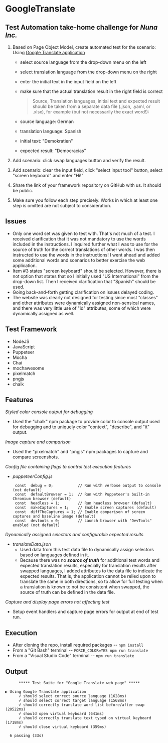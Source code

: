 # GoogleTranslate
## Test Automation take-home challenge for *Nuna Inc.*

1. Based on Page Object Model, create automated test for the scenario: Using [Google Translate application](https://translate.google.com/)
   - select source language from the drop-down menu on the left
   - select translation language from the drop-down menu on the right
   - enter the initial text in the input field on the left
   - make sure that the actual translation result in the right field is correct

     > Source, Translation languages, initial text and expected result should be taken from a separate data file (.json, .yaml, or .xlsx), for example (but not necessarily the exact word!):

   - source language: German
   - translation language: Spanish
   - initial text: "Demokratien"
   - expected result: "Democracias"

2. Add scenario: click swap languages button and verify the result.
3. Add scenario: clear the input field, click "select input tool" button, select "screen keyboard" and enter "Hi!"
4. Share the link of your framework repository on GitHub with us. It should be public.
5. Make sure you follow each step precisely. Works in which at least one step is omitted are not subject to consideration.

## Issues
   - Only one word set was given to test with.  That's not much of a test.  I received clarification that it was not mandatory to use the words included in the instructions.  I inquired further what I was to use for the source of truth for the correct translations of other words.  I was then instructed to use the words in the instructions!  I went ahead and added some additional words and scenarios to better exercise the web application.
   - Item #3 states "screen keyboard" should be selected.  However, there is not option that states that so I initially used "US International" from the drop-down list.  Then I received clarification that "Spanish" should be used.
   - Going back-and-forth getting clarification on issues delayed coding.
   - The website was clearly not designed for testing since most "classes" and other attributes were dynamically assigned non-sensical names, and there was very little use of "id" attributes, some of which were dynamically assigned as well.

## Test Framework
   - NodeJS
   - JavaScript
   - Puppeteer
   - Mocha
   - Chai
   - mochawesome
   - pixelmatch
   - pngjs
   - chalk

## Features
*Styled color console output for debugging*
- Used the "chalk" npm package to provide color to console output used for debugging and to uniquely color "context", "describe", and "it" output.

*Image capture and comparison*
- Used the "pixelmatch" and "pngjs" npm packages to capture and compare screenshots.

*Config file containing flags to control test execution features*
- *puppeteerConfig.js*
   ```
    const  debug = 0;           // Run with verbose output to console (not default)
    const  defaultBrowser = 1;  // Run with Puppeteer's built-in Chromium browser (default)
    const  headless = 1;        // Run headless browser (default)
    const  makeCaptures = 1;    // Enable screen captures (default)
    const  diffTheCaptures = 1; // Enable comparison of screen captures and baseline image (default)
    const  devtools = 0;        // Launch browser with "DevTools" enabled (not default)
   ```

*Dynamically assigned selectors and configurable expected results*
- *translateData.json*
    - Used data from this test data file to dynamically assign selectors based on languages defined in it.
    - Because there was no ***source of truth*** for additional test words and expected translation results, especially for translation results after swapped languages, I added attributes to the data file to indicate the expected results.  That is, the application cannot be relied upon to translate the same in both directions, so to allow for full testing when a translation is known to not be consistent when swapped, the source of truth can be defined in the data file.

*Capture and display page errors not affecting test*
- Setup event handlers and capture page errors for output at end of test run.

## Execution
- After cloning the repo, install required packages
--     ```npm install```
- From a "Git Bash" terminal
--     ```FORCE_COLOR=YES npm run translate```
- From a "Visual Studio Code" terminal
--     ```npm run translate```

## Output
```
	  ***** Test Suite for "Google Translate web page" *****

▶ Using Google Translate application
      √ should select correct source language (1628ms)
      √ should select correct target language (1568ms)
      √ should correctly translate word list before/after swap (20522ms)
      √ should open virtual keyboard (641ms)
      √ should correctly translate text typed on virtual keyboard (1718ms)
      √ should close virtual keyboard (359ms)

  6 passing (33s)
```
